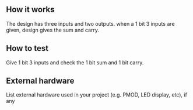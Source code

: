 <!---

This file is used to generate your project datasheet. Please fill in the information below and delete any unused
sections.

You can also include images in this folder and reference them in the markdown. Each image must be less than
512 kb in size, and the combined size of all images must be less than 1 MB.
-->

## How it works

The design has three inputs and two outputs. when a 1 bit 3 inputs are given, design gives the sum and carry.

## How to test

Give 1 bit 3 inputs and check the 1 bit sum and 1 bit carry.

## External hardware

List external hardware used in your project (e.g. PMOD, LED display, etc), if any
